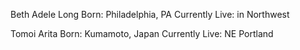 Beth Adele Long
Born: Philadelphia, PA
Currently Live: in Northwest

Tomoi Arita
Born: Kumamoto, Japan
Currently Live: NE Portland
